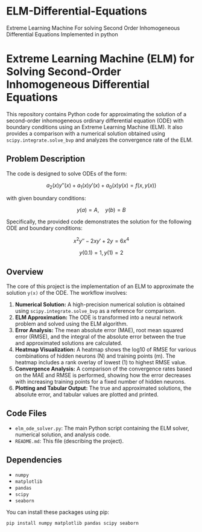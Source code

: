 # ELM-Differential-Equations
Extreme Learning Machine For solving Second Order Inhomogeneous Differential Equations Implemented in python
# Extreme Learning Machine (ELM) for Solving Second-Order Inhomogeneous Differential Equations

This repository contains Python code for approximating the solution of a second-order inhomogeneous ordinary differential equation (ODE) with boundary conditions using an Extreme Learning Machine (ELM). It also provides a comparison with a numerical solution obtained using `scipy.integrate.solve_bvp` and analyzes the convergence rate of the ELM.

## Problem Description

The code is designed to solve ODEs of the form:

$$ a_2(x)y''(x) + a_1(x)y'(x) + a_0(x)y(x) = f(x, y(x)) $$

with given boundary conditions:

$$ y(a) = A, \quad y(b) = B $$

Specifically, the provided code demonstrates the solution for the following ODE and boundary conditions:

$$x^2y'' - 2xy' + 2y = 6x^4$$

$$y(0.1) = 1, y(1) = 2$$


## Overview

The core of this project is the implementation of an ELM to approximate the solution `y(x)` of the ODE. The workflow involves:

1.  **Numerical Solution:**  A high-precision numerical solution is obtained using `scipy.integrate.solve_bvp` as a reference for comparison.
2.  **ELM Approximation:** The ODE is transformed into a neural network problem and solved using the ELM algorithm.
3. **Error Analysis:** The mean absolute error (MAE), root mean squared error (RMSE), and the integral of the absolute error between the true and approximated solutions are calculated.
4.  **Heatmap Visualization:** A heatmap shows the log10 of RMSE for various combinations of hidden neurons (N) and training points (m). The heatmap includes a rank overlay of lowest (1) to highest RMSE value.
5.  **Convergence Analysis:** A comparison of the convergence rates based on the MAE and RMSE is performed, showing how the error decreases with increasing training points for a fixed number of hidden neurons.
6.  **Plotting and Tabular Output:** The true and approximated solutions, the absolute error, and tabular values are plotted and printed.

## Code Files

-   `elm_ode_solver.py`: The main Python script containing the ELM solver, numerical solution, and analysis code.
-   `README.md`: This file (describing the project).

## Dependencies

*   `numpy`
*   `matplotlib`
*   `pandas`
*   `scipy`
*   `seaborn`

You can install these packages using pip:

```bash
pip install numpy matplotlib pandas scipy seaborn
